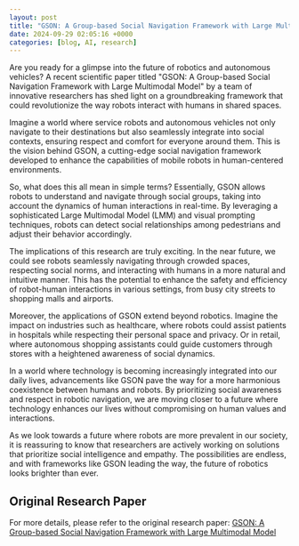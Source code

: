 ```yaml
---
layout: post
title: "GSON: A Group-based Social Navigation Framework with Large Multimodal Model"
date: 2024-09-29 02:05:16 +0000
categories: [blog, AI, research]
---
```

Are you ready for a glimpse into the future of robotics and autonomous vehicles? A recent scientific paper titled "GSON: A Group-based Social Navigation Framework with Large Multimodal Model" by a team of innovative researchers has shed light on a groundbreaking framework that could revolutionize the way robots interact with humans in shared spaces.

Imagine a world where service robots and autonomous vehicles not only navigate to their destinations but also seamlessly integrate into social contexts, ensuring respect and comfort for everyone around them. This is the vision behind GSON, a cutting-edge social navigation framework developed to enhance the capabilities of mobile robots in human-centered environments.

So, what does this all mean in simple terms? Essentially, GSON allows robots to understand and navigate through social groups, taking into account the dynamics of human interactions in real-time. By leveraging a sophisticated Large Multimodal Model (LMM) and visual prompting techniques, robots can detect social relationships among pedestrians and adjust their behavior accordingly.

The implications of this research are truly exciting. In the near future, we could see robots seamlessly navigating through crowded spaces, respecting social norms, and interacting with humans in a more natural and intuitive manner. This has the potential to enhance the safety and efficiency of robot-human interactions in various settings, from busy city streets to shopping malls and airports.

Moreover, the applications of GSON extend beyond robotics. Imagine the impact on industries such as healthcare, where robots could assist patients in hospitals while respecting their personal space and privacy. Or in retail, where autonomous shopping assistants could guide customers through stores with a heightened awareness of social dynamics.

In a world where technology is becoming increasingly integrated into our daily lives, advancements like GSON pave the way for a more harmonious coexistence between humans and robots. By prioritizing social awareness and respect in robotic navigation, we are moving closer to a future where technology enhances our lives without compromising on human values and interactions.

As we look towards a future where robots are more prevalent in our society, it is reassuring to know that researchers are actively working on solutions that prioritize social intelligence and empathy. The possibilities are endless, and with frameworks like GSON leading the way, the future of robotics looks brighter than ever.

## Original Research Paper
For more details, please refer to the original research paper:
[GSON: A Group-based Social Navigation Framework with Large Multimodal Model](http://arxiv.org/abs/2409.18084v1)
